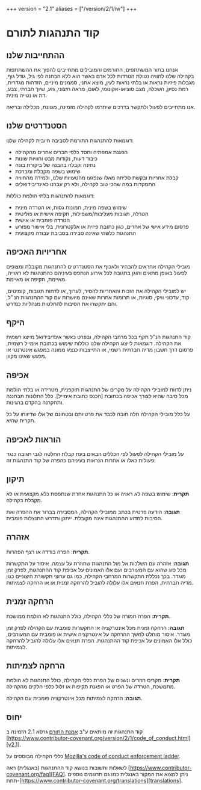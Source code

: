 +++
version = "2.1"
aliases = ["/version/2/1/iw"]
+++

# קוד התנהגות לתורם

## ההתחייבות שלנו

אנחנו בתור המשתתפים, התורמים והמובילים מתחייבים להפוך את ההשתתפות בקהילה שלנו
לחוויה נטולת הטרדות לכל אדם באשר הוא ללא הבחנה לפי גיל, גודל גוף, מגבלות פיזיות נראות
או בלתי נראות לעין, מוצא אתני, סממנים מיניים, הזדהות מגדרית, רמת נסיון, השכלה,
מצב סוציאו-אקונומי, לאום, מראה חיצוני, גזע, שיוך חברתי, צבע, דת או נטייה מינית.


אנו מתחייבים לפעול ולתקשר בדרכים שיתרמו לקהילה מזמינה, מגוונת, מכלילה ובריאה.

## הסטנדרטים שלנו

דוגמאות להתנהגות התורמת לסביבה חיובית לקהילה שלנו:

* הפגנת אמפתיה וחסד כלפי חברים אחרים מהקהילה
* כיבוד דעות, נקודות מבט וחוויות שונות
* נתינה וקבלה בהבנה של ביקורת בונה
* שימוש בשפה מקבלת ומברכת
* קבלת אחריות ובקשת סליחה מאלו שנפגעו מהטעויות שלנו, ולמידה מהחוויה
* התמקדות במה שהכי טוב לקהילה, ולא רק עברנו כאינדיבידואלים

דוגמאות להתנהגות בלתי הולמת כוללות:

* שימוש בשפה מינית, תמונות גסות, או הטרדה מינית
* הטרלה, תגובות מעליבות/משפילות, תקיפה אישית או פוליטית
* הטרדה פומבית או אישית
* פרסום מידע אישי של אחרים, כגון כתובת פיזית או אלקטרונית, בלי אישור מפורש
* התנהגות כלשהי שאינה סבירה בסביבת עבודה מקצועית

## אחריויות האכיפה

מובילי הקהילה אחראים להבהיר ולאכוף את הסטנדרטים להתנהגות מקובלת ומצופים לפעול באופן 
מתאים והוגן בתגובה לכל אירוע הנתפס בעיניהם כהתנהגות לא ראוייה, מאיימת, תקיפה או מאיימת.

יש למובילי הקהילה את הזכות והאחריות להסיר, לערוך, או לדחות תגובות, קומיטים, קוד, 
עדכוני וויקי, סוגיות, או תרומות אחרות שאינם מיושרות עם קוד ההתנהגות הנ״ל, והם יתקשרו
את הסיבות להחלטות מנהליות כנדרש.

## היקף

קוד התנהגות הנ"ל תקף בכל מרחבי הקהילה, ובפרט כאשר אינדיבידואל מייצג רשמית את הקהילה.
דוגמאות לייצוג הקהילה שלנו כוללות שימוש בכתובת אימייל רשמית, פרסום דרך חשבון מדיה חברתית רשמי, או
התייצבות כנציג ממונה במפגש אינטרנטי או מפגש שאינו מקוון.

## אכיפה

ניתן לדווח למובילי הקהילה על מקרים של התנהגות תוקפנית, מטרידה או בלתי הולמת מכל סיבה שהיא
לצורך אכיפה בכתובת [הכנס כתובת אימייל].
כלל התלונות תבחננה ותחקרנה בהקדם בהגינות.

על כלל מובילי הקהילה חלה חובה לכבד את פרטיותם ובטחונם של אלו שדיווחו על כל תקרית שהיא.

## הוראות לאכיפה

על מובילי הקהילה לפעול לפי הכללים הבאים בעת קבלת החלטה לגבי תגובה כנגד פעולות כאלו או
אחרות הנראות בעיניהם כהפרה של קוד התנהגות זה:

## תיקון

**תקרית**: שימוש בשפה לא ראויה או כל התנהגות אחרת שנתפסת כלא מקצועית או לא מקבלת בקהילה.

**תגובה**: הודעה פרטית בכתב ממובילי הקהילה, המסבירה בברור את ההפרה ואת הסיבות למדוע ההתנהגות אינה מקובלת.
ייתכן ותדרש התנצלות פומבית.

## אזהרה

**תקרית**: הפרה בודדה או רצף הפהרות.

**תגובה**: אזהרה עם השלכות אל מול התנהגות שחוזרת על עצמה. איסור על התקשרות מכל סוג שהוא עם המעורבים ועם אלו
האמונים על אכיפת קוד ההתנהגות, לפרק זמן מוגדר. בכך נכללת התקשרות המרחבי הקהילה, כמו גם ערוצי תקשורת חיצוניים כגון מדיה חברתית. הפרת תנאים אלו עלולה להוביל להרחקה זמנית או או הרחקה לצמיתות.

## הרחקה זמנית

**תקרית**: הפרה חמורה של כללי הקהילה, כולל התנהגות לא הולמת ממושכת.

**תגובה**: הרחקה זמנית מכל אינטרקציה או התקשרות פומבית עם הקהילה לפרק זמן מוגדר. איסור מוחלט למשך ההרחקה על אינטרקציה אישית או פומבית עם המעורבים, כולל אלו האמונים על אכיפת קוד ההתנהגות. 
הפרת תנאים אלו עלולה להוביל להרחקה לצמיתות.

## הרחקה לצמיתות

**תקרית**: מקרים חוזרים ונשנים של הפרת כללי הקהילה, כולל התנהגות לא הולמת מתמשכת, הטרדה של הפרט או הפגנת תקיפות או זלול כלפי חלקים מהקהילה.

**תגובה**: הרחקה לצמיתות מכל אינטרקציה פומבית עם הקהילה. 

## יחוס

קוד התנהגות זה מותאים ע"ב [אמנת התורם](homepage) גרסא 2.1 הזמינה ב [https://www.contributor-covenant.org/version/2/1/code_of_conduct.html][v2.1].

כללי הקהילה מבוססים על [Mozilla's code of conduct enforcement ladder][Mozilla CoC].

לשאלות ותשובות בנושא קוד ההתנהגות (באנגלית) ראה [https://www.contributor-covenant.org/faq][FAQ].
ניתן למצוא את המקור באנגלית כמו גם תרגומים נוספים תחת-[https://www.contributor-covenant.org/translations][translations].


[homepage]: https://www.contributor-covenant.org
[v2.1]: https://www.contributor-covenant.org/version/2/1/code_of_conduct.html
[Mozilla CoC]: https://github.com/mozilla/diversity
[FAQ]: https://www.contributor-covenant.org/faq
[translations]: https://www.contributor-covenant.org/translations
